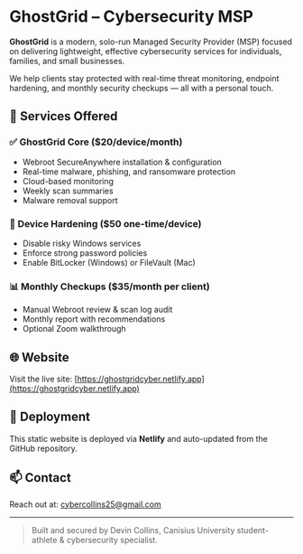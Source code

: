 # GhostGrid – Cybersecurity MSP

**GhostGrid** is a modern, solo-run Managed Security Provider (MSP) focused on delivering lightweight, effective cybersecurity services for individuals, families, and small businesses.

We help clients stay protected with real-time threat monitoring, endpoint hardening, and monthly security checkups — all with a personal touch.

## 🔐 Services Offered

### ✅ GhostGrid Core ($20/device/month)
- Webroot SecureAnywhere installation & configuration
- Real-time malware, phishing, and ransomware protection
- Cloud-based monitoring
- Weekly scan summaries
- Malware removal support

### 🔧 Device Hardening ($50 one-time/device)
- Disable risky Windows services
- Enforce strong password policies
- Enable BitLocker (Windows) or FileVault (Mac)

### 📊 Monthly Checkups ($35/month per client)
- Manual Webroot review & scan log audit
- Monthly report with recommendations
- Optional Zoom walkthrough

## 🌐 Website

Visit the live site: [https://ghostgridcyber.netlify.app](https://ghostgridcyber.netlify.app)

## 🚀 Deployment

This static website is deployed via **Netlify** and auto-updated from the GitHub repository.

## 📫 Contact

Reach out at: [cybercollins25@gmail.com](mailto:cybercollins25@gmail.com)

---

> Built and secured by Devin Collins, Canisius University student-athlete & cybersecurity specialist.
